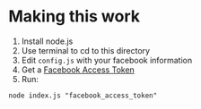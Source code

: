 # Making this work
1. Install node.js
2. Use terminal to cd to this directory
3. Edit `config.js` with your facebook information
4. Get a [Facebook Access Token](https://developers.facebook.com/tools/explorer/)
5. Run:
```
node index.js "facebook_access_token"
```
